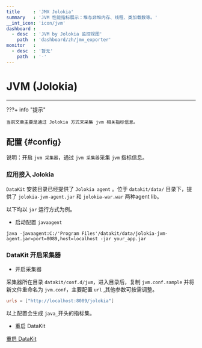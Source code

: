 ```yaml
---
title     : 'JMX Jolokia'
summary   : 'JVM 性能指标展示：堆与非堆内存、线程、类加载数等。'
__int_icon: 'icon/jvm'
dashboard :
  - desc  : 'JVM by Jolokia 监控视图'
    path  : 'dashboard/zh/jmx_exporter'
monitor   :
  - desc  : '暂无'
    path  : '-'
---
```


<!-- markdownlint-disable MD025 MD046 -->
# JVM (Jolokia)
---

???+ info "提示"

    当前文章主要是通过 Jolokia 方式来采集 jvm 相关指标信息。
<!-- markdownlint-enable -->

## 配置 {#config}

说明：开启 `jvm 采集器`，通过 `jvm 采集器`采集 `jvm` 指标信息。

### 应用接入 Jolokia

`DataKit` 安装目录已经提供了 `Jolokia agent` 。位于 `datakit/data/` 目录下，提供了 `jolokia-jvm-agent.jar` 和 `jolokia-war.war` 两种agent lib。

以下均以 `jar` 运行方式为例。

- 启动配置 `javaagent`

```shell
java -javaagent:C:/'Program Files'/datakit/data/jolokia-jvm-agent.jar=port=8089,host=localhost -jar your_app.jar
```

### DataKit 开启采集器

- 开启采集器

采集器所在目录 `datakit/conf.d/jvm`，进入目录后，复制 `jvm.conf.sample` 并将新文件重命名为 `jvm.conf`，主要配置 `url` ,其他参数可按需调整。

```toml
urls = ["http://localhost:8089/jolokia"]
```

以上配置会生成 `java_`开头的指标集。

- 重启 DataKit

[重启 DataKit](../datakit/datakit-service-how-to.md#manage-service)
